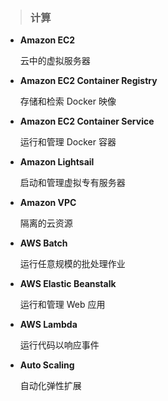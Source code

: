 > ### **计算**

* **Amazon EC2**

  云中的虚拟服务器

* **Amazon EC2 Container Registry**

  存储和检索 Docker 映像

* **Amazon EC2 Container Service**

  运行和管理 Docker 容器

* **Amazon Lightsail**

  启动和管理虚拟专有服务器

* **Amazon VPC**

  隔离的云资源

* **AWS Batch**

  运行任意规模的批处理作业

* **AWS Elastic Beanstalk**

  运行和管理 Web 应用

* **AWS Lambda**

  运行代码以响应事件

* **Auto Scaling**

  自动化弹性扩展
